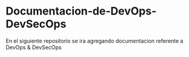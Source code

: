 # Documentacion-de-DevOps-DevSecOps
En el siguiente repositorio se ira agregando documentacion referente a DevOps &amp; DevSecOps
